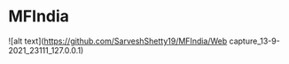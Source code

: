 # MFIndia

![alt text](https://github.com/SarveshShetty19/MFIndia/Web capture_13-9-2021_23111_127.0.0.1)
